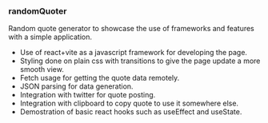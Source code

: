 ### randomQuoter


Random quote generator to showcase the use of frameworks and features with a simple application.

- Use of react+vite as a javascript framework for developing the page.
- Styling done on plain css with transitions to give the page update a more smooth view.
- Fetch usage for getting the quote data remotely.
- JSON parsing for data generation. 
- Integration with twitter for quote posting.
- Integration with clipboard to copy quote to use it somewhere else.
- Demostration of basic react hooks such as useEffect and useState.